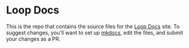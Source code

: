 # Loop Docs

This is the repo that contains the source files for the [Loop Docs](https://loopkit.github.io/loopdocs) site. 
To suggest changes, you'll want to set up [mkdocs](http://www.mkdocs.org/), edit the files, and submit
your changes as a PR.


